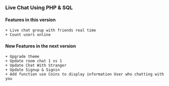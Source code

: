 ### Live Chat Using PHP & SQL 
#### Features in this version
```
+ Live chat group with friends real time
+ Count users online
```

#### New Features in the next version
```
+ Upgrade theme
+ Update room chat 1 vs 1
+ Update Chat With Stranger
+ Update Signup & Signin
+ Add function use Coins to display information User who chatting with you

